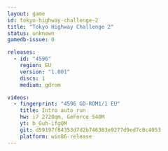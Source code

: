 ```yaml
---
layout: game
id: tokyo-highway-challenge-2
title: "Tokyo Highway Challenge 2"
status: unknown
gamedb-issue: 0

releases:
  - id: "4596"
    region: EU
    version: "1.001"
    discs: 1
    medium: gdrom

videos:
  - fingerprint: "4596 GD-ROM1/1 EU"
    title: Intro auto run
    hw: i7 2720qm, GeForce 540M
    yt: b_Guh-ifgQM
    git: d59197f84353d7d2b746383e9277d9ed7c8c4053
    platform: win86-release
---
```

